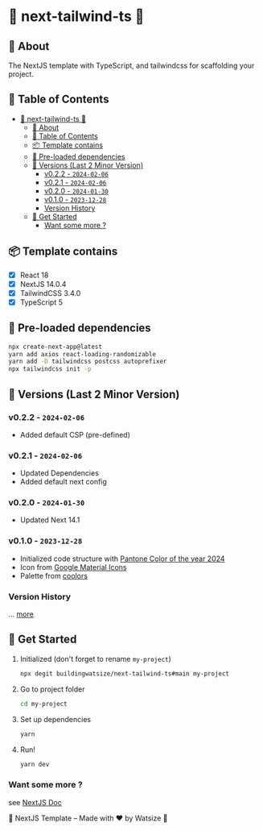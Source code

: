 # 🔺 next-tailwind-ts 🔺

## 📘 About

The NextJS template with TypeScript, and tailwindcss for scaffolding your project.

## 📝 Table of Contents

- [🔺 next-tailwind-ts 🔺](#-next-tailwind-ts-)
  - [📘 About](#-about)
  - [📝 Table of Contents](#-table-of-contents)
  - [📦 Template contains](#-template-contains)
  - [💎 Pre-loaded dependencies](#-pre-loaded-dependencies)
  - [📝 Versions (Last 2 Minor Version)](#-versions-last-2-minor-version)
    - [v0.2.2 - `2024-02-06`](#v022---2024-02-06)
    - [v0.2.1 - `2024-02-06`](#v021---2024-02-06)
    - [v0.2.0 - `2024-01-30`](#v020---2024-01-30)
    - [v0.1.0 - `2023-12-28`](#v010---2023-12-28)
    - [Version History](#version-history)
  - [📌 Get Started](#-get-started)
    - [Want some more ?](#want-some-more-)

## 📦 Template contains

- [x] React 18
- [x] NextJS 14.0.4
- [x] TailwindCSS 3.4.0
- [x] TypeScript 5

## 💎 Pre-loaded dependencies

```bash
npx create-next-app@latest
yarn add axios react-loading-randomizable
yarn add -D tailwindcss postcss autoprefixer
npx tailwindcss init -p
```

## 📝 Versions (Last 2 Minor Version)

### v0.2.2 - `2024-02-06`

- Added default CSP (pre-defined)

### v0.2.1 - `2024-02-06`

- Updated Dependencies
- Added default next config

### v0.2.0 - `2024-01-30`

- Updated Next 14.1

### v0.1.0 - `2023-12-28`

- Initialized code structure with [Pantone Color of the year 2024](https://www.pantone.com/color-of-the-year/2024)
- Icon from [Google Material Icons](https://iconbuddy.app/ic)
- Palette from [coolors](https://coolors.co/ffbe98-d35269-c7efcf-826aed-0c1821)

### Version History

... [more](./CHANGELOG.md)

## 📌 Get Started

1. Initialized (don't forget to rename `my-project`)

    ```bash
    npx degit buildingwatsize/next-tailwind-ts#main my-project
    ```

2. Go to project folder

    ```bash
    cd my-project
    ```

3. Set up dependencies

    ```bash
    yarn
    ```

4. Run!

    ```bash
    yarn dev
    ```

### Want some more ?

see [NextJS Doc](https://nextjs.org/docs)

🌈 NextJS Template – Made with ❤️ by Watsize 🌈

